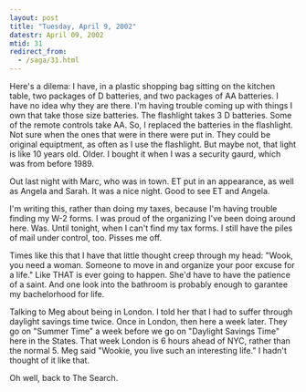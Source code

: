 ```yaml
---
layout: post
title: "Tuesday, April 9, 2002"
datestr: April 09, 2002
mtid: 31
redirect_from:
  - /saga/31.html
---
```


Here's a dilema: I have, in a plastic shopping bag sitting on the kitchen table,
two packages of D batteries, and two packages of AA batteries. I have no idea
why they are there. I'm having trouble coming up with things I own that take
those size batteries. The flashlight takes 3 D batteries. Some of the remote
controls take AA. So, I replaced the batteries in the flashlight. Not sure when
the ones that were in there were put in. They could be original equiptment,
as often as I use the flashlight. But maybe not, that light is like 10 years
old. Older. I bought it when I was a security gaurd, which was from before 1989.

Out last night with Marc, who was in town. ET put in an appearance, as well
as Angela and Sarah. It was a nice night. Good to see ET and Angela.

I'm writing this, rather than doing my taxes, because I'm having trouble finding
my W-2 forms. I was proud of the organizing I've been doing around here. Was.
Until tonight, when I can't find my tax forms. I still have the piles of mail
under control, too. Pisses me off.

Times like this that I have that little thought creep through my head: &quot;Wook,
you need a woman. Someone to move in and organize your poor excuse for a life.&quot;
Like THAT is ever going to happen. She'd have to have the patience of a saint.
And one look into the bathroom is probably enough to garantee my bachelorhood
for life.

Talking to Meg about being in London. I told her that I had to suffer through
daylight savings time twice. Once in London, then here a week later. They go
on &quot;Summer Time&quot; a week before we go on &quot;Daylight Savings Time&quot;
here in the States. That week London is 6 hours ahead of NYC, rather than the
normal 5. Meg said &quot;Wookie, you live such an interesting life.&quot; I
hadn't thought of it like that.

Oh well, back to The Search.

